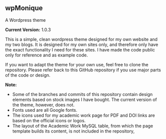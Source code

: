 ## wpMonique

A Wordpress theme

**Current Version:** 1.0.3

This is a simple, clean wordpress theme designed for my own website and my two blogs. It is designed for my own sites only, and therefore only have the exact functionality I need for these sites. I have made the code public only for reference and as example code.

If you want to adapt the theme for your own use, feel free to clone the repository. Please refer back to this GitHub repository if you use major parts of the code or design.

**Note:**

* Some of the branches and commits of this repository contain design elements based on stock images I have bought. The current version of the theme, however, does not.
* Fonts used are all Google fonts.
* The icons used for my academic work page for PDF and DOI links are based on the official icons or logos.
* The layout of the Academic Work MySQL table, from which the page template builds its content, is not included in the repository,
